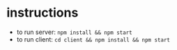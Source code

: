 
# instructions
- to run server: `npm install && npm start`
- to run client: `cd client && npm install && npm start`


